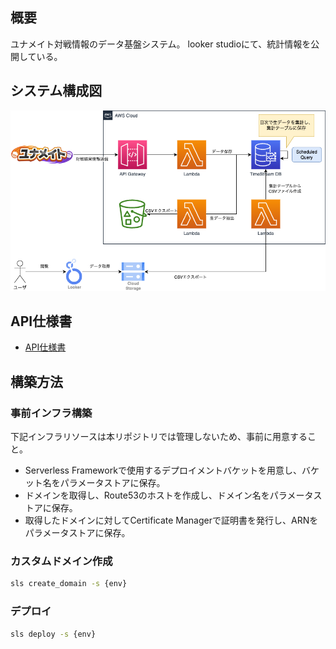 
## 概要

ユナメイト対戦情報のデータ基盤システム。
looker studioにて、統計情報を公開している。

## システム構成図

![システム構成図](./docs/infra.png)

## API仕様書

- [API仕様書](https://s3.ap-northeast-1.amazonaws.com/juv-shun.website-hosting/unitemate-api/prd/redoc.html)

## 構築方法

### 事前インフラ構築

下記インフラリソースは本リポジトリでは管理しないため、事前に用意すること。

- Serverless Frameworkで使用するデプロイメントバケットを用意し、バケット名をパラメータストアに保存。
- ドメインを取得し、Route53のホストを作成し、ドメイン名をパラメータストアに保存。
- 取得したドメインに対してCertificate Managerで証明書を発行し、ARNをパラメータストアに保存。

### カスタムドメイン作成

```sh
sls create_domain -s {env}
```

### デプロイ

```sh
sls deploy -s {env}
```
